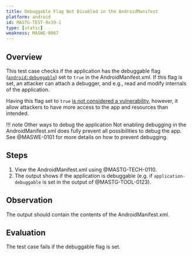 ```yaml
---
title: Debuggable Flag Not Disabled in the AndroidManifest
platform: android
id: MASTG-TEST-0x39-1
type: [static]
weakness: MASWE-0067
---
```


## Overview

This test case checks if the application has the debuggable flag ([`android:debuggable`](https://developer.android.com/guide/topics/manifest/application-element#debug)) set to `true` in the AndroidManifest.xml. If this flag is set, an attacker can attach a debugger, and e.g., read and modify internals of the application.

Having this flag set to `true` [is not considered a vulnerability](https://developer.android.com/privacy-and-security/risks/android-debuggable), however, it allow attackers to have more access to the app and resources than intended.

!!! note Other ways to debug the application
    Not enabling debugging in the AndroidManifest.xml does fully prevent all possibilities to debug the app. See @MASWE-0101 for more details on how to prevent debugging.

## Steps

1. View the AndroidManifest.xml using @MASTG-TECH-0110.
2. The output shows if the application is debuggable (e.g. if `application-debuggable` is set in the output of @MASTG-TOOL-0123).

## Observation

The output should contain the contents of the AndroidManifest.xml.

## Evaluation

The test case fails if the debuggable flag is set.
